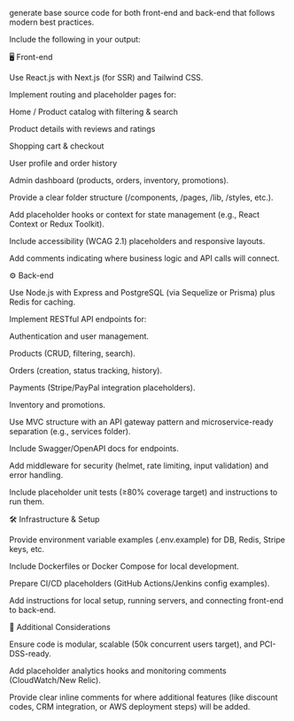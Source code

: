 generate base source code for both front-end and back-end that follows modern best practices.

Include the following in your output:

🖥 Front-end

Use React.js with Next.js (for SSR) and Tailwind CSS.

Implement routing and placeholder pages for:

Home / Product catalog with filtering & search

Product details with reviews and ratings

Shopping cart & checkout

User profile and order history

Admin dashboard (products, orders, inventory, promotions).

Provide a clear folder structure (/components, /pages, /lib, /styles, etc.).

Add placeholder hooks or context for state management (e.g., React Context or Redux Toolkit).

Include accessibility (WCAG 2.1) placeholders and responsive layouts.

Add comments indicating where business logic and API calls will connect.

⚙ Back-end

Use Node.js with Express and PostgreSQL (via Sequelize or Prisma) plus Redis for caching.

Implement RESTful API endpoints for:

Authentication and user management.

Products (CRUD, filtering, search).

Orders (creation, status tracking, history).

Payments (Stripe/PayPal integration placeholders).

Inventory and promotions.

Use MVC structure with an API gateway pattern and microservice-ready separation (e.g., services folder).

Include Swagger/OpenAPI docs for endpoints.

Add middleware for security (helmet, rate limiting, input validation) and error handling.

Include placeholder unit tests (≥80% coverage target) and instructions to run them.

🛠 Infrastructure & Setup

Provide environment variable examples (.env.example) for DB, Redis, Stripe keys, etc.

Include Dockerfiles or Docker Compose for local development.

Prepare CI/CD placeholders (GitHub Actions/Jenkins config examples).

Add instructions for local setup, running servers, and connecting front-end to back-end.

📌 Additional Considerations

Ensure code is modular, scalable (50k concurrent users target), and PCI-DSS-ready.

Add placeholder analytics hooks and monitoring comments (CloudWatch/New Relic).

Provide clear inline comments for where additional features (like discount codes, CRM integration, or AWS deployment steps) will be added.